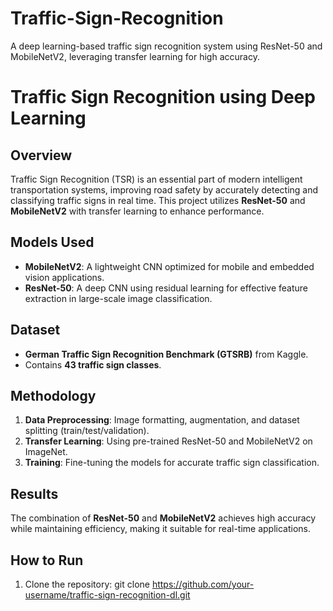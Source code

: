 # Traffic-Sign-Recognition
A deep learning-based traffic sign recognition system using ResNet-50 and MobileNetV2, leveraging transfer learning for high accuracy.


# Traffic Sign Recognition using Deep Learning

## Overview
Traffic Sign Recognition (TSR) is an essential part of modern intelligent transportation systems, improving road safety by accurately detecting and classifying traffic signs in real time. This project utilizes **ResNet-50** and **MobileNetV2** with transfer learning to enhance performance.

## Models Used
- **MobileNetV2**: A lightweight CNN optimized for mobile and embedded vision applications.
- **ResNet-50**: A deep CNN using residual learning for effective feature extraction in large-scale image classification.

## Dataset
- **German Traffic Sign Recognition Benchmark (GTSRB)** from Kaggle.
- Contains **43 traffic sign classes**.

## Methodology
1. **Data Preprocessing**: Image formatting, augmentation, and dataset splitting (train/test/validation).
2. **Transfer Learning**: Using pre-trained ResNet-50 and MobileNetV2 on ImageNet.
3. **Training**: Fine-tuning the models for accurate traffic sign classification.

## Results
The combination of **ResNet-50** and **MobileNetV2** achieves high accuracy while maintaining efficiency, making it suitable for real-time applications.


## How to Run
1. Clone the repository:
   git clone https://github.com/your-username/traffic-sign-recognition-dl.git
